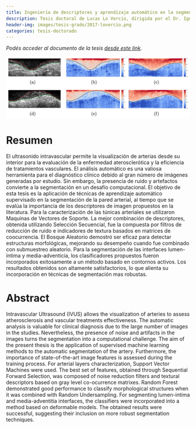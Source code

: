 ```yaml
---
title: Ingeniería de descriptores y aprendizaje automático en la segmentación de ultrasonido intravascular
description: Tesis doctoral de Lucas Lo Vercio, dirigida por el Dr. Ignacio Larrabide y la Dra. Mariana del Fresno
header-img: images/tesis-grado/2017-lovercio.png
categories: tesis-doctorado
---
```

*Podés acceder al documento de la tesis [desde este link](https://www.ridaa.unicen.edu.ar/xmlui/bitstream/handle/123456789/1398/Lo%20Vercio_%20Tesis_Version_Final.pdf?sequence=1&isAllowed=y).*


<div class="image-post-container">
    <img src="/images/tesis-grado/2017-lovercio.png"/>
</div>

# Resumen

El ultrasonido intravascular permite la visualización de arterias desde su interior para la evaluación de la enfermedad aterosclerótica y la eficiencia de tratamientos vasculares. El análisis automático es una valiosa herramienta para el diagnóstico clínico debido al gran número de imágenes generadas por estudio. Sin embargo, la presencia de ruido y artefactos convierte a la segmentación en un desafío computacional. El objetivo de esta tesis es la aplicación de técnicas de aprendizaje automático supervisado en la segmentación de la pared arterial, al tiempo que se evalúa la importancia de los descriptores de imagen propuestos en la literatura. Para la caracterización de las túnicas arteriales se utilizaron Maquinas de Vectores de Soporte. La mejor combinación de descriptores, obtenida utilizando Selección Secuencial, fue la compuesta por filtros de reducción de ruido e indicadores de textura basados en matrices de coocurrencia. El Bosque Aleatorio demostró ser eficaz para detectar estructuras morfológicas, mejorando su desempeño cuando fue combinado con submuestreo aleatorio. Para la segmentación de las interfaces lumen-íntima y media-adventicia, los clasificadores propuestos fueron incorporados exitosamente a un método basado en contornos activos. Los resultados obtenidos son altamente satisfactorios, lo que alienta su incorporación en técnicas de segmentación mas robustas.

# Abstract

Intravascular Ultrasound (IVUS) allows the visualization of arteries to assess atherosclerosis and vascular treatments effectiveness. The automatic analysis is valuable for clinical diagnosis due to the large number of images in the studies. Nevertheless, the presence of noise and artifacts in the images turns the segmentation into a computational challenge. The aim of the present thesis is the application of supervised machine learning methods to the automatic segmentation of the artery. Furthermore, the importance of state-of-the-art image features is assessed during the training process. For arterial layers characterization, Support Vector Machines were used. The best set of features, obtained through Sequential Forward Selection, was composed of noise reduction filters and textural descriptors based on gray level co-ocurrence matrixes. Random Forest demonstrated good performance to classify morphological structures when it was combined with Random Undersampling. For segmenting lumen-intima and media-adventitia interfaces, the classifiers were incorporated into a method based on deformable models. The obtained results were successful, suggesting their inclusion on more robust segmentation techniques.
